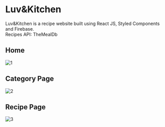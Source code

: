 # Luv&Kitchen

<p>
Luv&Kitchen is a recipe website built using React JS, Styled Components and Firebase. <br>
Recipes API: TheMealDb
</p>

## Home

![1](https://user-images.githubusercontent.com/79537042/222296163-17b02be3-1100-47d2-adc8-8e441bf31235.png)

## Category Page

![2](https://user-images.githubusercontent.com/79537042/222296040-0271f082-7556-4ef9-b2a8-d8b3ae4904cf.png)

## Recipe Page

![3](https://user-images.githubusercontent.com/79537042/222296018-110d437f-99c1-4190-9e6e-fa053d477fe5.png)
